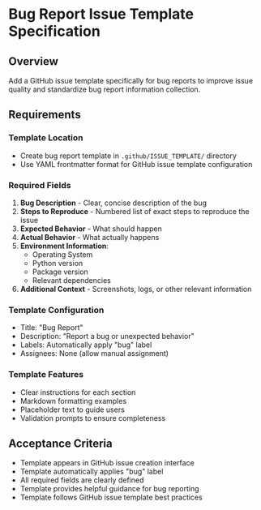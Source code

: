 # Bug Report Issue Template Specification

## Overview
Add a GitHub issue template specifically for bug reports to improve issue quality and standardize bug report information collection.

## Requirements

### Template Location
- Create bug report template in `.github/ISSUE_TEMPLATE/` directory
- Use YAML frontmatter format for GitHub issue template configuration

### Required Fields
1. **Bug Description** - Clear, concise description of the bug
2. **Steps to Reproduce** - Numbered list of exact steps to reproduce the issue
3. **Expected Behavior** - What should happen
4. **Actual Behavior** - What actually happens
5. **Environment Information**:
   - Operating System
   - Python version
   - Package version
   - Relevant dependencies
6. **Additional Context** - Screenshots, logs, or other relevant information

### Template Configuration
- Title: "Bug Report"
- Description: "Report a bug or unexpected behavior"
- Labels: Automatically apply "bug" label
- Assignees: None (allow manual assignment)

### Template Features
- Clear instructions for each section
- Markdown formatting examples
- Placeholder text to guide users
- Validation prompts to ensure completeness

## Acceptance Criteria
- Template appears in GitHub issue creation interface
- Template automatically applies "bug" label
- All required fields are clearly defined
- Template provides helpful guidance for bug reporting
- Template follows GitHub issue template best practices